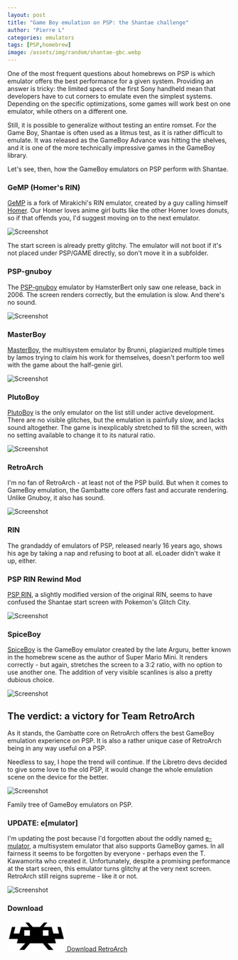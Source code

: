 ```yaml
---
layout: post
title: "Game Boy emulation on PSP: the Shantae challenge"
author: "Pierre L"
categories: emulators
tags: [PSP,homebrew]
image: /assets/img/random/shantae-gbc.webp
---
```


One of the most frequent questions about homebrews on PSP is which emulator offers the best performance for a given system. Providing an answer is tricky: the limited specs of the first Sony handheld mean that developers have to cut corners to emulate even the simplest systems. Depending on the specific optimizations, some games will work best on one emulator, while others on a different one.

Still, it is possible to generalize without testing an entire romset. For the Game Boy, Shantae is often used as a litmus test, as it is rather difficult to emulate. It was released as the GameBoy Advance was hitting the shelves, and it is one of the more technically impressive games in the GameBoy library.

Let's see, then, how the GameBoy emulators on PSP perform with Shantae.

### GeMP (Homer's RIN)

[GeMP](https://archive.org/details/ge-mp.-7z) is a fork of Mirakichi's RIN emulator, created by a guy calling himself [Homer](https://web.archive.org/web/20060311234821/http://www.xn--stjrna-dua.net:80/psp/rin/). Our Homer loves anime girl butts like the other Homer loves donuts, so if that offends you, I'd suggest moving on to the next emulator.

![Screenshot](https://github.com/PSP-Archive/PSP-Archive.github.io/raw/gh-pages/assets/img/snaps/Shantae-GeMP.webp)

The start screen is already pretty glitchy. The emulator will not boot if it's not placed under PSP/GAME directly, so don't move it in a subfolder.

### PSP-gnuboy

The [PSP-gnuboy](https://archive.org/details/pspgnuboy_rls.7z) emulator by HamsterBert only saw one release, back in 2006. The screen renders correctly, but the emulation is slow. And there's no sound.

![Screenshot](https://github.com/PSP-Archive/PSP-Archive.github.io/raw/gh-pages/assets/img/snaps/Shantae-PSP-gnuboy.webp)

### MasterBoy

[MasterBoy](https://archive.org/details/masterboy.-7z), the multisystem emulator by Brunni, plagiarized multiple times by lamos trying to claim his work for themselves, doesn't perform too well with the game about the half-genie girl.

![Screenshot](https://github.com/PSP-Archive/PSP-Archive.github.io/raw/gh-pages/assets/img/snaps/Shantae-MasterBoy.webp)

### PlutoBoy

[PlutoBoy](https://archive.org/details/plutoboy.-7z) is the only emulator on the list still under active development. There are no visible glitches, but the emulation is painfully slow, and lacks sound altogether. The game is inexplicably stretched to fill the screen, with no setting available to change it to its natural ratio. 

![Screenshot](https://github.com/PSP-Archive/PSP-Archive.github.io/raw/gh-pages/assets/img/snaps/Shantae-PlutoBoy.webp)

### RetroArch

I'm no fan of RetroArch - at least not of the PSP build. But when it comes to GameBoy emulation, the Gambatte core offers fast and accurate rendering. Unlike Gnuboy, it also has sound. 

![Screenshot](https://github.com/PSP-Archive/PSP-Archive.github.io/raw/gh-pages/assets/img/snaps/Shantae-Gambatte.webp)

### RIN

The grandaddy of emulators of PSP, released nearly 16 years ago, shows his age by taking a nap and refusing to boot at all. eLoader didn't wake it up, either.

### PSP RIN Rewind Mod

[PSP RIN](https://archive.org/details/rin-1-32-rm.-7z), a slightly modified version of the original RIN, seems to have confused the Shantae start screen with Pokemon's Glitch City.

![Screenshot](https://github.com/PSP-Archive/PSP-Archive.github.io/raw/gh-pages/assets/img/snaps/Shantae-PSPRIN.webp)

### SpiceBoy

[SpiceBoy](https://archive.org/details/spice-boy.-7z) is the GameBoy emulator created by the late Arguru, better known in the homebrew scene as the author of Super Mario Mini. It renders correctly - but again, stretches the screen to a 3:2 ratio, with no option to use another one. The addition of very visible scanlines is also a pretty dubious choice. 

![Screenshot](https://github.com/PSP-Archive/PSP-Archive.github.io/raw/gh-pages/assets/img/snaps/Shantae-SpiceBoy.webp)

## The verdict: a victory for Team RetroArch

As it stands, the Gambatte core on RetroArch offers the best GameBoy emulation experience on PSP. It is also a rather unique case of RetroArch being in any way useful on a PSP. 

Needless to say, I hope the trend will continue. If the Libretro devs decided to give some love to the old PSP, it would change the whole emulation scene on the device for the better.

![Screenshot](https://github.com/PSP-Archive/PSP-Archive.github.io/raw/gh-pages/assets/img/random/GBemus-family.webp)

Family tree of GameBoy emulators on PSP.

### UPDATE: e[mulator]

I'm updating the post because I'd forgotten about the oddly named [e-mulator](https://archive.org/details/emulator_082f.7z), a multisystem emulator that also supports GameBoy games. In all fairness it seems to be forgotten by everyone - perhaps even the T. Kawamorita who created it. Unfortunately, despite a promising performance at the start screen, this emulator turns glitchy at the very next screen. RetroArch still reigns supreme - like it or not.

![Screenshot](https://github.com/PSP-Archive/PSP-Archive.github.io/raw/gh-pages/assets/img/snaps/Shantae-e-mulator.webp)

### Download

<p class="download-btn">
    <a href="https://archive.org/details/retro-arch-1.9.0.7z">
	<img border="0" alt="Download the homebrew" src="/assets/img/icon0/Retroarch.webp" width="130" height="70">
	Download RetroArch
	</a>
</p>

